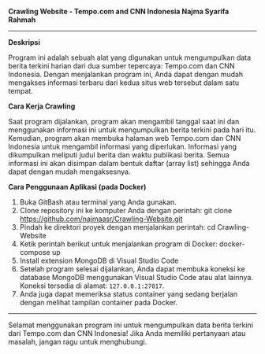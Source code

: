 **Crawling Website - Tempo.com and CNN Indonesia
Najma Syarifa Rahmah**

---

**Deskripsi**

Program ini adalah sebuah alat yang digunakan untuk mengumpulkan data berita terkini harian dari dua sumber tepercaya: Tempo.com dan CNN Indonesia. Dengan menjalankan program ini, Anda dapat dengan mudah mengakses informasi terbaru dari kedua situs web tersebut dalam satu tempat.

**Cara Kerja Crawling**

Saat program dijalankan, program akan mengambil tanggal saat ini dan menggunakan informasi ini untuk mengumpulkan berita terkini pada hari itu. Kemudian, program akan membuka halaman web Tempo.com dan CNN Indonesia untuk mengambil informasi yang diperlukan. Informasi yang dikumpulkan meliputi judul berita dan waktu publikasi berita. Semua informasi ini akan disimpan dalam bentuk daftar (array list) sehingga Anda dapat dengan mudah mengaksesnya.

**Cara Penggunaan Aplikasi (pada Docker)**

1. Buka GitBash atau terminal yang Anda gunakan.
2. Clone repository ini ke komputer Anda dengan perintah:
   git clone https://github.com/najmaasr/Crawling-Website.git
3. Pindah ke direktori proyek dengan menjalankan perintah:
   cd Crawling-Website
4. Ketik perintah berikut untuk menjalankan program di Docker:
   docker-compose up
5. Install extension MongoDB di Visual Studio Code
6. Setelah program selesai dijalankan, Anda dapat membuka koneksi ke database MongoDB menggunakan Visual Studio Code atau alat lainnya. Koneksi tersedia di alamat: `127.0.0.1:27017`.
7. Anda juga dapat memeriksa status container yang sedang berjalan dengan melihat tampilan container pada Docker.

---

Selamat menggunakan program ini untuk mengumpulkan data berita terkini dari Tempo.com dan CNN Indonesia! Jika Anda memiliki pertanyaan atau masalah, jangan ragu untuk menghubungi.
